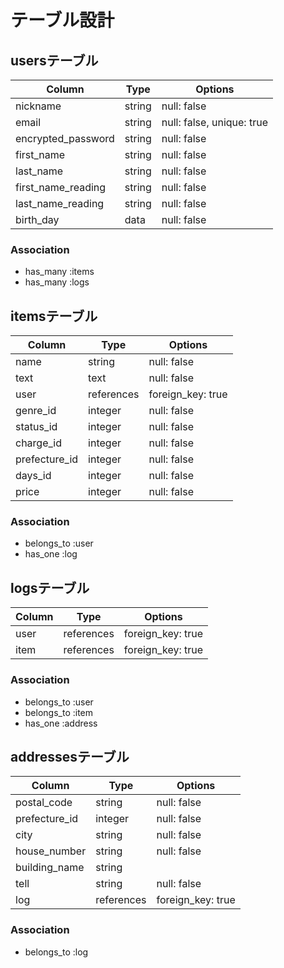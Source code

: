 # テーブル設計

## usersテーブル

|  Column            |  Type   |  Options                  |
|--------------------|---------|-------------------------- |
| nickname           | string  | null: false               |
| email              | string  | null: false, unique: true |
| encrypted_password | string  | null: false               |
| first_name         | string  | null: false               |
| last_name          | string  | null: false               |
| first_name_reading | string  | null: false               |
| last_name_reading  | string  | null: false               |
| birth_day          | data    | null: false               |


### Association
- has_many :items
- has_many :logs

## itemsテーブル

|  Column      |   Type     |  Options          |
|--------------|------------|-------------------|
| name         | string     | null: false       |
| text         | text       | null: false       |
| user         | references | foreign_key: true |
| genre_id     | integer    | null: false       |
| status_id    | integer    | null: false       |
| charge_id    | integer    | null: false       |
| prefecture_id| integer    | null: false       |
| days_id      | integer    | null: false       |
| price        | integer    | null: false       |

### Association
- belongs_to :user
- has_one    :log

## logsテーブル

|  Column   |   Type     |  Options                       |
|-----------|------------|--------------------------------|
| user      | references | foreign_key: true              |
| item      | references | foreign_key: true              |

### Association
- belongs_to :user
- belongs_to :item
- has_one    :address

## addressesテーブル

|  Column       |  Type      |  Options                       |
|---------------|------------|--------------------------------|
| postal_code   | string     | null: false                    |
| prefecture_id | integer    | null: false                    |
| city          | string     | null: false                    |
| house_number  | string     | null: false                    |
| building_name | string     |                                |
| tell          | string     | null: false                    |
| log           | references | foreign_key: true              |

### Association
- belongs_to :log